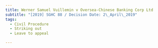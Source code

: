 ```yaml
---
title: Werner Samuel Vuillemin v Oversea-Chinese Banking Corp Ltd
subtitle: "[2019] SGHC 88 / Decision Date: 2\_April\_2019"
tags:
  - Civil Procedure
  - Striking out
  - Leave to appeal

---
```

